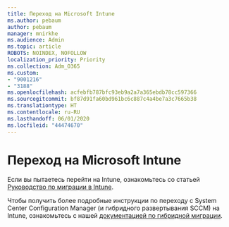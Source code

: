 ```yaml
---
title: Переход на Microsoft Intune
ms.author: pebaum
author: pebaum
manager: mnirkhe
ms.audience: Admin
ms.topic: article
ROBOTS: NOINDEX, NOFOLLOW
localization_priority: Priority
ms.collection: Adm_O365
ms.custom:
- "9001216"
- "3188"
ms.openlocfilehash: acfebfb787bfc93eb9a2a7a365ebdb78cc597366
ms.sourcegitcommit: bf87d91fa60bd961bc6c887c4a4be7a3c7665b38
ms.translationtype: HT
ms.contentlocale: ru-RU
ms.lasthandoff: 06/01/2020
ms.locfileid: "44474670"
---
```

# <a name="migrating-to-microsoft-intune"></a>Переход на Microsoft Intune

Если вы пытаетесь перейти на Intune, ознакомьтесь со статьей [Руководство по миграции в Intune](https://docs.microsoft.com/intune/fundamentals/migration-guide).

Чтобы получить более подробные инструкции по переходу с System Center Configuration Manager (и гибридного развертывания SCCM) на Intune, ознакомьтесь с нашей [документацией по гибридной миграции](https://docs.microsoft.com/sccm/mdm/deploy-use/migrate-hybridmdm-to-intunesa). 